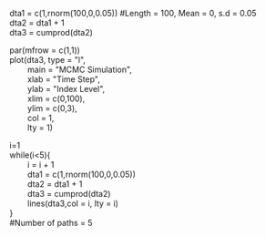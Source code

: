 dta1 = c(1,rnorm(100,0,0.05)) #Length = 100, Mean = 0, s.d = 0.05  
dta2 = dta1 + 1  
dta3 = cumprod(dta2)  

par(mfrow = c(1,1))  
plot(dta3, type = "l",  
&nbsp; &nbsp; &nbsp; &nbsp; main = "MCMC Simulation",  
&nbsp; &nbsp; &nbsp; &nbsp; xlab = "Time Step",  
&nbsp; &nbsp; &nbsp; &nbsp; ylab = "Index Level",  
&nbsp; &nbsp; &nbsp; &nbsp; xlim = c(0,100),  
&nbsp; &nbsp; &nbsp; &nbsp; ylim = c(0,3),  
&nbsp; &nbsp; &nbsp; &nbsp; col = 1,   
&nbsp; &nbsp; &nbsp; &nbsp; lty = 1) 
     
i=1  
while(i<5){  
&nbsp; &nbsp; &nbsp; &nbsp; i = i + 1  
&nbsp; &nbsp; &nbsp; &nbsp; dta1 = c(1,rnorm(100,0,0.05))  
&nbsp; &nbsp; &nbsp; &nbsp; dta2 = dta1 + 1  
&nbsp; &nbsp; &nbsp; &nbsp; dta3 = cumprod(dta2)  
&nbsp; &nbsp; &nbsp; &nbsp; lines(dta3,col = i, lty = i)  
}  
#Number of paths = 5
